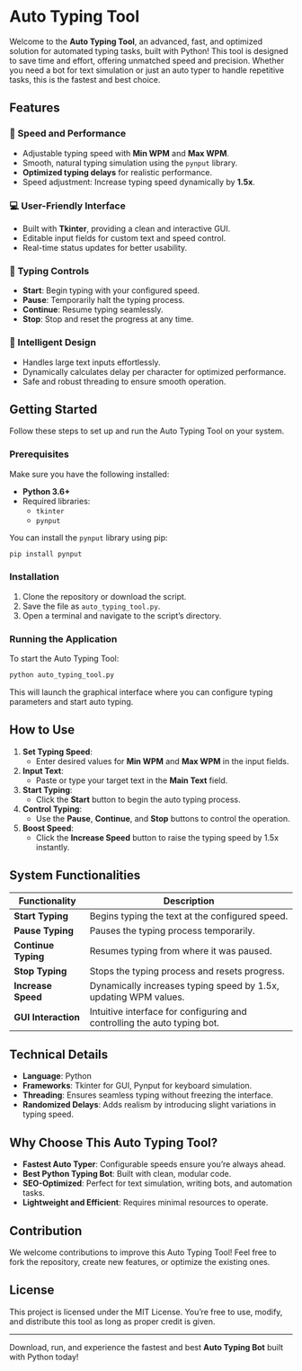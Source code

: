 # Auto Typing Tool

Welcome to the **Auto Typing Tool**, an advanced, fast, and optimized solution for automated typing tasks, built with Python! This tool is designed to save time and effort, offering unmatched speed and precision. Whether you need a bot for text simulation or just an auto typer to handle repetitive tasks, this is the fastest and best choice.

## Features

### 🚀 Speed and Performance
- Adjustable typing speed with **Min WPM** and **Max WPM**.
- Smooth, natural typing simulation using the `pynput` library.
- **Optimized typing delays** for realistic performance.
- Speed adjustment: Increase typing speed dynamically by **1.5x**.

### 💻 User-Friendly Interface
- Built with **Tkinter**, providing a clean and interactive GUI.
- Editable input fields for custom text and speed control.
- Real-time status updates for better usability.

### 🔄 Typing Controls
- **Start**: Begin typing with your configured speed.
- **Pause**: Temporarily halt the typing process.
- **Continue**: Resume typing seamlessly.
- **Stop**: Stop and reset the progress at any time.

### 🧠 Intelligent Design
- Handles large text inputs effortlessly.
- Dynamically calculates delay per character for optimized performance.
- Safe and robust threading to ensure smooth operation.

## Getting Started

Follow these steps to set up and run the Auto Typing Tool on your system.

### Prerequisites
Make sure you have the following installed:
- **Python 3.6+**
- Required libraries:
  - `tkinter`
  - `pynput`

You can install the `pynput` library using pip:
```bash
pip install pynput
```

### Installation
1. Clone the repository or download the script.
2. Save the file as `auto_typing_tool.py`.
3. Open a terminal and navigate to the script’s directory.

### Running the Application
To start the Auto Typing Tool:
```bash
python auto_typing_tool.py
```
This will launch the graphical interface where you can configure typing parameters and start auto typing.

## How to Use

1. **Set Typing Speed**:
   - Enter desired values for **Min WPM** and **Max WPM** in the input fields.
2. **Input Text**:
   - Paste or type your target text in the **Main Text** field.
3. **Start Typing**:
   - Click the **Start** button to begin the auto typing process.
4. **Control Typing**:
   - Use the **Pause**, **Continue**, and **Stop** buttons to control the operation.
5. **Boost Speed**:
   - Click the **Increase Speed** button to raise the typing speed by 1.5x instantly.

## System Functionalities

| Functionality         | Description                                                                 |
|-----------------------|-----------------------------------------------------------------------------|
| **Start Typing**      | Begins typing the text at the configured speed.                            |
| **Pause Typing**      | Pauses the typing process temporarily.                                     |
| **Continue Typing**   | Resumes typing from where it was paused.                                   |
| **Stop Typing**       | Stops the typing process and resets progress.                              |
| **Increase Speed**    | Dynamically increases typing speed by 1.5x, updating WPM values.           |
| **GUI Interaction**   | Intuitive interface for configuring and controlling the auto typing bot.   |

## Technical Details

- **Language**: Python
- **Frameworks**: Tkinter for GUI, Pynput for keyboard simulation.
- **Threading**: Ensures seamless typing without freezing the interface.
- **Randomized Delays**: Adds realism by introducing slight variations in typing speed.

## Why Choose This Auto Typing Tool?

- **Fastest Auto Typer**: Configurable speeds ensure you’re always ahead.
- **Best Python Typing Bot**: Built with clean, modular code.
- **SEO-Optimized**: Perfect for text simulation, writing bots, and automation tasks.
- **Lightweight and Efficient**: Requires minimal resources to operate.

## Contribution

We welcome contributions to improve this Auto Typing Tool! Feel free to fork the repository, create new features, or optimize the existing ones.

## License
This project is licensed under the MIT License. You’re free to use, modify, and distribute this tool as long as proper credit is given.

---

Download, run, and experience the fastest and best **Auto Typing Bot** built with Python today!

